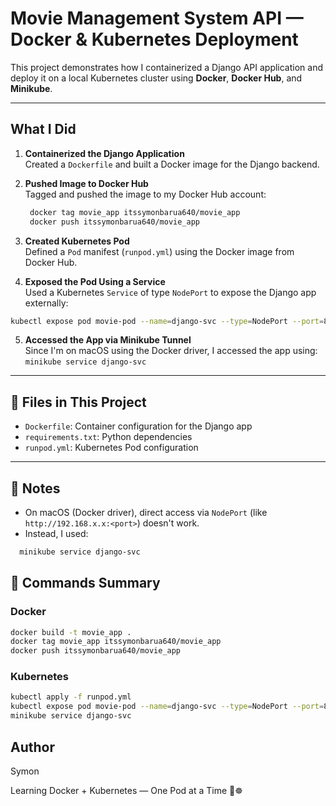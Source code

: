 # Movie Management System API — Docker & Kubernetes Deployment

This project demonstrates how I containerized a Django API application and deploy it on a local Kubernetes cluster using **Docker**, **Docker Hub**, and **Minikube**.

---

## What I Did

1. **Containerized the Django Application**  
   Created a `Dockerfile` and built a Docker image for the Django backend.

2. **Pushed Image to Docker Hub**  
   Tagged and pushed the image to my Docker Hub account:
   ```bash
    docker tag movie_app itssymonbarua640/movie_app
    docker push itssymonbarua640/movie_app
   ```

3. **Created Kubernetes Pod**  
Defined a `Pod` manifest (`runpod.yml`) using the Docker image from Docker Hub.

4. **Exposed the Pod Using a Service**  
Used a Kubernetes `Service` of type `NodePort` to expose the Django app externally:
```bash
kubectl expose pod movie-pod --name=django-svc --type=NodePort --port=8000 --target-port=8000
```

5. **Accessed the App via Minikube Tunnel**  
Since I'm on macOS using the Docker driver, I accessed the app using:
``` minikube service django-svc ```



---

## 📁 Files in This Project

- `Dockerfile`: Container configuration for the Django app
- `requirements.txt`: Python dependencies
- `runpod.yml`: Kubernetes Pod configuration

---

## 🧠 Notes

- On macOS (Docker driver), direct access via `NodePort` (like `http://192.168.x.x:<port>`) doesn't work.
- Instead, I used:
```bash
  minikube service django-svc 
```



## 🔧 Commands Summary

### Docker

```bash
docker build -t movie_app .
docker tag movie_app itssymonbarua640/movie_app
docker push itssymonbarua640/movie_app
```

### Kubernetes
``` bash
kubectl apply -f runpod.yml
kubectl expose pod movie-pod --name=django-svc --type=NodePort --port=8000 --target-port=8000
minikube service django-svc
```


## Author 
Symon


Learning Docker + Kubernetes — One Pod at a Time 🚢☸️